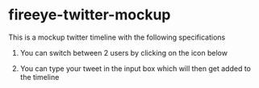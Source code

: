 # fireeye-twitter-mockup
This is a mockup twitter timeline with the following specifications 
1. You can switch between 2 users by clicking on the icon below 




2. You can type your tweet in the input box which will then get added to the timeline




